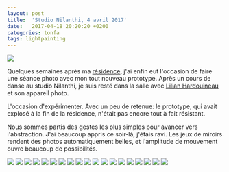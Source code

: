 ```yaml
---
layout: post
title:  'Studio Nilanthi, 4 avril 2017'
date:   2017-04-18 20:20:20 +0200
categories: tonfa
tags: lightpainting
---
```


<img src="{{ '/assets/images/tonfa_nilanthi/DSC00055.JPG' | absolute_url }}"/>

Quelques semaines après ma <a href="http://www.inventif.fr/posts/en-rsidence" target="_blank">résidence</a>, j'ai enfin eut l'occasion de faire une séance photo avec mon tout nouveau prototype. Après un cours de danse au studio Nilanthi, je suis resté dans la salle avec <a href="https://vimeo.com/lilianhardouineau" target="_blank">Lilian Hardouineau</a> et son appareil photo.

L'occasion d'expérimenter. Avec un peu de retenue: le prototype, qui avait explosé à la fin de la résidence, n'était pas encore tout à fait résistant.
<!--more-->

Nous sommes partis des gestes les plus simples pour avancer vers l'abstraction. J'ai beaucoup appris ce soir-là, j'étais ravi. Les jeux de miroirs rendent des photos automatiquement belles, et l'amplitude de mouvement ouvre beaucoup de possibilités.

<img src="{{ '/assets/images/tonfa_nilanthi/DSC00092.JPG' | absolute_url }}"/>

<img src="{{ '/assets/images/tonfa_nilanthi/DSC00120.JPG' | absolute_url }}"/>

<img src="{{ '/assets/images/tonfa_nilanthi/DSC00124.JPG' | absolute_url }}"/>

<img src="{{ '/assets/images/tonfa_nilanthi/DSC00127.JPG' | absolute_url }}"/>

<img src="{{ '/assets/images/tonfa_nilanthi/DSC00136.JPG' | absolute_url }}"/>

<img src="{{ '/assets/images/tonfa_nilanthi/DSC00144.JPG' | absolute_url }}"/>

<img src="{{ '/assets/images/tonfa_nilanthi/DSC00148.JPG' | absolute_url }}"/>

<img src="{{ '/assets/images/tonfa_nilanthi/DSC00151.JPG' | absolute_url }}"/>

<img src="{{ '/assets/images/tonfa_nilanthi/DSC00153.JPG' | absolute_url }}"/>

<img src="{{ '/assets/images/tonfa_nilanthi/DSC00175.JPG' | absolute_url }}"/>

<img src="{{ '/assets/images/tonfa_nilanthi/DSC00183.JPG' | absolute_url }}"/>

<img src="{{ '/assets/images/tonfa_nilanthi/DSC00203.JPG' | absolute_url }}"/>

<img src="{{ '/assets/images/tonfa_nilanthi/DSC00204.JPG' | absolute_url }}"/>

<img src="{{ '/assets/images/tonfa_nilanthi/DSC00205.JPG' | absolute_url }}"/>

<img src="{{ '/assets/images/tonfa_nilanthi/DSC00212.JPG' | absolute_url }}"/>

<img src="{{ '/assets/images/tonfa_nilanthi/DSC00222.JPG' | absolute_url }}"/>

<img src="{{ '/assets/images/tonfa_nilanthi/DSC00226.JPG' | absolute_url }}"/>

<img src="{{ '/assets/images/tonfa_nilanthi/DSC00228.JPG' | absolute_url }}"/>

<img src="{{ '/assets/images/tonfa_nilanthi/DSC00236.JPG' | absolute_url }}"/>
